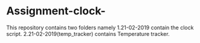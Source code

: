 # Assignment-clock-

This repository contains two folders namely
1.21-02-2019 contain the clock script.
2.21-02-2019(temp_tracker) contains Temperature tracker.
